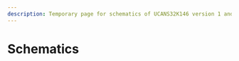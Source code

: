 ```yaml
---
description: Temporary page for schematics of UCANS32K146 version 1 and version 2
---
```


# Schematics

